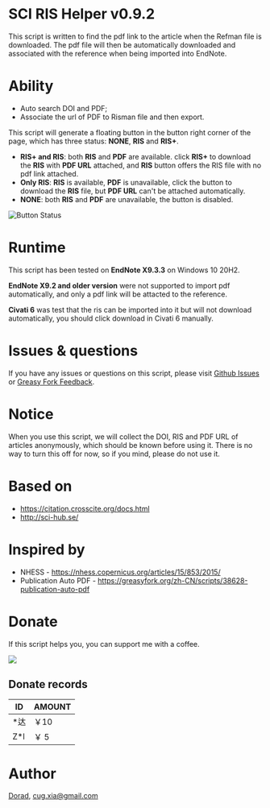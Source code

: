 # SCI RIS Helper v0.9.2
This script is written to find the pdf link to the article when the Refman file is downloaded. The pdf file will then be automatically downloaded and associated with the reference when being imported into EndNote.

# Ability
- Auto search DOI and PDF;
- Associate the url of PDF to Risman file and then export.

This script will generate a floating button in the button right corner of the page, which has three status: **NONE**, **RIS** and **RIS+**.

- **RIS+ and RIS**: both **RIS** and **PDF** are available. click **RIS+** to download the **RIS** with **PDF URL** attached, and **RIS** button offers the RIS file with no pdf link attached.
- **Only RIS**: **RIS** is available, **PDF** is unavailable, click the button to download the **RIS** file, but **PDF URL** can't be attached automatically. 
- **NONE**: both **RIS** and **PDF** are unavailable, the button is disabled. 

![Button Status](https://user-images.githubusercontent.com/23170065/139387996-7860ce79-5768-4193-9237-5829d09cb757.png)

# Runtime

This script has been tested on **EndNote X9.3.3** on Windows 10 20H2.

**EndNote X9.2 and older version** were not supported to import pdf automatically, and only a pdf link will be attacted to the reference.

**Civati 6** was test that the ris can be imported into it but will not download automatically, you should click download in Civati 6 manually.

# Issues & questions
If you have any issues or questions on this script, please visit [Github Issues](https://github.com/Doradx/CNKI-PDF-RIS-Helper/issues) or [Greasy Fork Feedback](https://greasyfork.org/zh-CN/scripts/434310-sci-ris-helper/feedback).

# Notice
When you use this script, we will collect the DOI, RIS and PDF URL of articles anonymously, which should be known before using it. 
There is no way to turn this off for now, so if you mind, please do not use it.

# Based on
- https://citation.crosscite.org/docs.html
- http://sci-hub.se/

# Inspired by
- NHESS - https://nhess.copernicus.org/articles/15/853/2015/
- Publication Auto PDF - https://greasyfork.org/zh-CN/scripts/38628-publication-auto-pdf

# Donate
If this script helps you, you can support me with a coffee.

![](https://blog.cuger.cn/images/pay.jpg)

## Donate records
| ID   | AMOUNT |
| ---- | ------ |
| *达  | ￥10   |
| Z*l | ￥ 5   |



# Author
[Dorad](https://blog.cuger.cn), cug.xia@gmail.com
